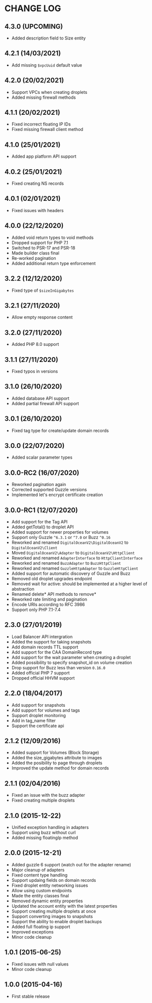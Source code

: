CHANGE LOG
==========


## 4.3.0 (UPCOMING)

* Added description field to Size entity


## 4.2.1 (14/03/2021)

* Add missing `$vpcUuid` default value


## 4.2.0 (20/02/2021)

* Support VPCs when creating droplets
* Added missing firewall methods


## 4.1.1 (20/02/2021)

* Fixed incorrect floating IP IDs
* Fixed missing firewall client method


## 4.1.0 (25/01/2021)

* Added app platform API support


## 4.0.2 (25/01/2021)

* Fixed creating NS records


## 4.0.1 (02/01/2021)

* Fixed issues with headers


## 4.0.0 (22/12/2020)

* Added void return types to void methods
* Dropped support for PHP 7.1
* Switched to PSR-17 and PSR-18
* Made builder class final
* Re-worked pagination
* Added additional return type enforcement


## 3.2.2 (12/12/2020)

* Fixed type of `$sizeInGigabytes`


## 3.2.1 (27/11/2020)

* Allow empty response content


## 3.2.0 (27/11/2020)

* Added PHP 8.0 support


## 3.1.1 (27/11/2020)

* Fixed typos in versions


## 3.1.0 (26/10/2020)

* Added database API support
* Added partial firewall API support


## 3.0.1 (26/10/2020)

* Fixed tag type for create/update domain records


## 3.0.0 (22/07/2020)

* Added scalar parameter types


## 3.0.0-RC2 (16/07/2020)

* Reworked pagination again
* Corrected supported Guzzle versions
* Implemented let's encrypt certificate creation


## 3.0.0-RC1 (12/07/2020)

* Add support for the Tag API
* Added getTotal() to droplet API
* Added support for newer properties for volumes
* Support only Guzzle `^6.3.1` or `^7.0` or Buzz `^0.16`
* Reworked and renamed `DigitalOceanV2\DigitalOceanV2` to `DigitalOceanV2\Client`
* Moved `DigitalOceanV2\Adapter` to `DigitalOceanV2\HttpClient`
* Reworked and renamed `AdapterInterface` to `HttpClientInterface`
* Reworked and renamed `BuzzAdapter` to `BuzzHttpClient`
* Reworked and renamed `GuzzleHttpAdapter` to `GuzzleHttpClient`
* Added support for automatic discovery of Guzzle and Buzz
* Removed old droplet upgrades endpoint
* Removed wait for active: should be implemented at a higher level of abstraction
* Renamed delete* API methods to remove*
* Reworked rate limiting and pagination
* Encode URIs according to RFC 3986
* Support only PHP 7.1-7.4


## 2.3.0 (27/01/2019)

* Load Balancer API intergration
* Added the support for taking snapshots
* Add domain records TTL support
* Add support for the CAA DomainRecord type
* Add support for the wait parameter when creating a droplet
* Added possibility to specify snapshot_id on volume creation
* Drop support for Buzz less than version `0.16.0`
* Added official PHP 7 support
* Dropped official HHVM support


## 2.2.0 (18/04/2017)

* Add support for snapshots
* Add support for volumes and tags
* Support droplet monitoring
* Add in tag_name filter
* Support the certificate api


## 2.1.2 (12/09/2016)

* Added support for Volumes (Block Storage)
* Added the size_gigabytes attribute to images
* Added the posibility to page through droplets
* Improved the update method for domain records


## 2.1.1 (02/04/2016)

* Fixed an issue with the buzz adapter
* Fixed creating multiple droplets


## 2.1.0 (2015-12-22)

* Unified exception handling in adapters
* Support using buzz without curl
* Added missing floatingIp method


## 2.0.0 (2015-12-21)

* Added guzzle 6 support (watch out for the adapter rename)
* Major cleanup of adapters
* Fixed content type handling
* Support updaing fields on domain records
* Fixed droplet entity networking issues
* Allow using custom endpoints
* Made the entity classes final
* Removed dynamic entity properties
* Updated the account entity with the latest properties
* Support creating multiple droplets at once
* Support converting images to snapshots
* Support the ability to enable droplet backups
* Added full floating ip support
* Improved exceptions
* Minor code cleanup


## 1.0.1 (2015-06-25)

* Fixed issues with null values
* Minor code cleanup


## 1.0.0 (2015-04-16)

* First stable release
